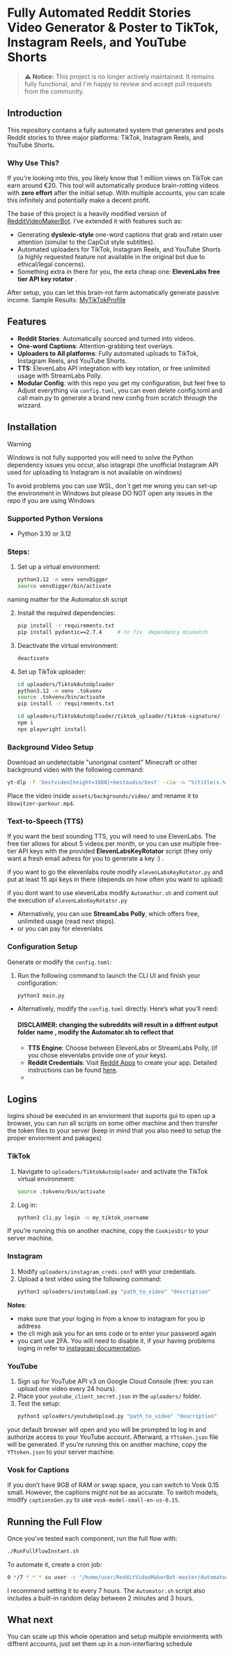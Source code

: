 
# Fully Automated Reddit Stories Video Generator & Poster to TikTok, Instagram Reels, and YouTube Shorts


> ⚠️ **Notice:** This project is no longer actively maintained. It remains fully functional, and I'm happy to review and accept pull requests from the community.



## Introduction
This repository contains a fully automated system that generates and posts Reddit stories to three major platforms: TikTok, Instagram Reels, and YouTube Shorts.

### Why Use This?
If you're looking into this, you likely know that 1 million views on TikTok can earn around €20. This tool will automatically produce brain-rotting videos with **zero effort** after the initial setup. With multiple accounts, you can scale this infinitely and potentially make a decent profit.

The base of this project is a heavily modified version of [RedditVideoMakerBot](https://github.com/elebumm/RedditVideoMakerBot). I’ve extended it with features such as:
- Generating **dyslexic-style** one-word captions that grab and retain user attention (simular to the CapCut style subtitles).
- Automated uploaders for TikTok, Instagram Reels, and YouTube Shorts (a highly requested feature not available in the original bot due to ethical/legal concerns).
-  Something extra in there for you, the exta cheap one: **ElevenLabs free tier API key rotator** .


After setup, you can let this brain-rot farm automatically generate passive income.
Sample Results: [MyTikTokProfile](https://www.tiktok.com/@crazystorylord)


## Features
- **Reddit Stories**: Automatically sourced and turned into videos.
- **One-word Captions**: Attention-grabbing text overlays.
- **Uploaders to All platforms**: Fully automated uploads to TikTok, Instagram Reels, and YouTube Shorts.
- **TTS**: ElevenLabs API integration with key rotation, or free unlimited usage with StreamLabs Polly.
- **Modular Config**: with this repo you get my configuration, but feel free to Adjust everything via `config.toml`, you can even delete config.toml and call main.py to generate a brand new config from scratch through the wizzard.

## Installation

> [!WARNING]
> Windows is not fully supported you will need to solve the Python dependency issues you occur, also istagrapi (the unofficial Instagram API used for uploading to Instagram is not available on windows)
>
>  To avoid problems you can use WSL, don`t get me wrong you can set-up the environment in Windows but please DO NOT open any issues in the repo if you are using Windows

### Supported Python Versions
- Python 3.10 or 3.12

### Steps:
1. Set up a virtual environment:
    ```bash
    python3.12 -m venv venvDigger
    source venvDigger/bin/activate
    ```   
naming matter for the Automator.sh script 

2. Install the required dependencies:
    ```bash
    pip install -r requirements.txt
    pip install pydantic==2.7.4     # to fix  dependency mismatch 
    ```


3. Deactivate the virtual environment:
    ```bash
    deactivate
    ```

4. Set up TikTok uploader:
    ```bash
    cd uploaders/TiktokAutoUploader
    python3.12 -m venv .tokvenv
    source .tokvenv/bin/activate
    pip install -r requirements.txt
    ```

    ```bash
    cd uploaders/TiktokAutoUploader/tiktok_uploader/tiktok-signature/
    npm i
    npx playwright install
    ```

### Background Video Setup
Download an undetectable "unoriginal content" Minecraft or other background video with the following command:
```bash
yt-dlp -f 'bestvideo[height=1080]+bestaudio/best' -ciw -o "%(title)s.%(ext)s" <video_url>
```
Place the video inside `assets/backgrounds/video/` and rename it to `bbswitzer-parkour.mp4`.

### Text-to-Speech (TTS)
If you want the best sounding TTS, you will need to use ElevenLabs. The free tier allows for about 5 videos per month, or you can use multiple free-tier API keys with the provided **ElevenLabsKeyRotator** script  (they only want a fresh email adress for you to generate a key :) .

if you want to go the elevenlabs route modify `elevenLabsKeyRotator.py` and put at least 15 api keys in there  (depends on how often you want to upload)

if you dont want to use elevenLabs modify `Automathor.sh` and coment out the execution of `elevenLabsKeyRotator.py`
 - Alternatively, you can use **StreamLabs Polly**, which offers free, unlimited usage  (read next steps).
 - or you can pay for elevenlabs


### Configuration Setup
Generate or modify the `config.toml`:

1. Run the following command to launch the CLI UI and finish your configuration:
     ```bash
    python3 main.py
    ```
- Alternatively, modify the `config.toml` directly. Here’s what you’ll need:
  
   #### **DISCLAIMER**: changing the subreddits will result in a diffrent output folder name , modify the Automator.sh to reflect that  
   - **TTS Engine**: Choose between ElevenLabs or StreamLabs Polly, (if you chose elevenlabs provide one of your keys).
   - **Reddit Credentials**: Visit [Reddit Apps](https://www.reddit.com/prefs/apps) to create your app. Detailed instructions can be found [here](https://reddit-video-maker-bot.netlify.app/docs/configuring).
   - 

## Logins
logins shoud be executed in an enviorment that suports gui to open up a browser, you can run all scripts on some other machine and then transfer the token files to your server (keep in mind that you also need to setup the proper enviorment and pakages) 

### TikTok
1. Navigate to `uploaders/TiktokAutoUploader` and activate the TikTok virtual environment:
    ```bash
    source .tokvenv/bin/activate
    ```
2. Log in:
    ```bash
    python3 cli.py login -n my_tiktok_username
    ```

 If you’re running this on another machine, copy the `CookiesDir` to your server machine.

### Instagram
1. Modify `uploaders/instagram_creds.conf` with your credentials.
2. Upload a test video using the following command:
    ```bash
    python3 uploaders/instaUpload.py "path_to_video" "description"
    ```


**Notes**:
- make sure that your loging in from a know to instagram for you ip address
- the cli migh ask you for an sms code or to enter your password again
- you cant use 2FA. You will need to disable it, if your having problems loging in refer to [instagrapi documentation](https://subzeroid.github.io/instagrapi/).

### YouTube
1. Sign up for YouTube API v3 on Google Cloud Console (free: you can upload one video every 24 hours).
2. Place your `youtube_client_secret.json` in the `uploaders/` folder.
3. Test the setup:
    ```bash
    python3 uploaders/youtubeUpload.py "path_to_video" "description"
    ```
your default browser will open and you will be prompted to log in and authorize access to your YouTube account. Afterward, a `YTtoken.json` file will be generated.
 If you’re running this on another machine, copy the `YTtoken.json` to your server machine.

### Vosk for Captions
If you don’t have 9GB of RAM or swap space, you can switch to Vosk 0.15 small. However, the captions might not be as accurate. To switch models, modify `captionsGen.py` to use `vosk-model-small-en-us-0.15`.

## Running the Full Flow
Once you've tested each component, run the full flow with:
```bash
./RunFullFlowInstant.sh
```

To automate it, create a cron job:
```bash
0 */7 * * * su user -c "/home/user/RedditVideoMakerBot-master/Automator.sh"
```
I recommend setting it to every 7 hours. The `Automator.sh` script also includes a built-in random delay between 2 minutes and 3 hours.

## What next
You can scale up this whole operation and setup multiple enviorments with diffrent accounts, just set them up in a non-interfiaring schedule  

